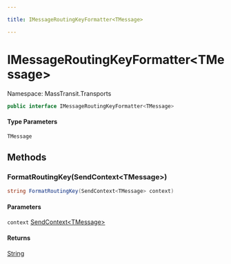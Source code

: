 ```yaml
---

title: IMessageRoutingKeyFormatter<TMessage>

---
```


# IMessageRoutingKeyFormatter\<TMessage\>

Namespace: MassTransit.Transports

```csharp
public interface IMessageRoutingKeyFormatter<TMessage>
```

#### Type Parameters

`TMessage`<br/>

## Methods

### **FormatRoutingKey(SendContext\<TMessage\>)**

```csharp
string FormatRoutingKey(SendContext<TMessage> context)
```

#### Parameters

`context` [SendContext\<TMessage\>](../../masstransit-abstractions/masstransit/sendcontext-1)<br/>

#### Returns

[String](https://learn.microsoft.com/en-us/dotnet/api/system.string)<br/>
